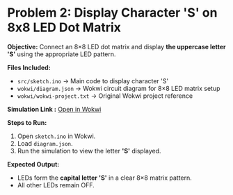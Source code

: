 # Problem 2: Display Character 'S' on 8x8 LED Dot Matrix

**Objective:**
Connect an 8×8 LED dot matrix and display **the uppercase letter 'S'** using the appropriate LED pattern.

**Files Included:**

* `src/sketch.ino` → Main code to display character 'S'
* `wokwi/diagram.json` → Wokwi circuit diagram for 8×8 LED matrix setup
* `wokwi/wokwi-project.txt` → Original Wokwi project reference

**Simulation Link :**
[Open in Wokwi](https://wokwi.com/projects/444997043027750913)

**Steps to Run:**

1. Open `sketch.ino` in Wokwi.
2. Load `diagram.json`.
3. Run the simulation to view the letter **'S'** displayed.

**Expected Output:**

* LEDs form the **capital letter 'S'** in a clear 8×8 matrix pattern.
* All other LEDs remain OFF.
